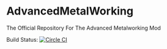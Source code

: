 # AdvancedMetalWorking
The Official Repository For The Advanced Metalworking Mod

Build Status:
[![Circle CI](https://circleci.com/gh/TeamBW/AdvancedMetalWorking/tree/master.svg?style=svg)](https://circleci.com/gh/TeamBW/AdvancedMetalWorking/tree/master)
